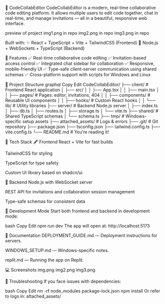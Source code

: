 📘 CodeCollabEditor
CodeCollabEditor is a modern, real-time collaborative code editing platform.
It allows multiple users to edit code together, chat in real-time, and manage invitations — all in a beautiful, responsive web interface.

preview of project 
img1.png in repo
img2.png in repo
img3.png in repo

Built with:
✨ React + TypeScript + Vite + TailwindCSS (Frontend)
🚀 Node.js + WebSockets + TypeScript (Backend)

🌟 Features
✅ Real-time collaborative code editing
✅ Invitation-based access control
✅ Integrated chat sidebar for collaboration
✅ Responsive, mobile-friendly UI
✅ Type-safe client-server communication using shared schemas
✅ Cross-platform support with scripts for Windows and Linux

📂 Project Structure
graphql
Copy
Edit
CodeCollabEditor/
├── client/            # Frontend React application
│   ├── src/
│   │   ├── App.tsx
│   │   ├── main.tsx
│   │   ├── pages/          # Pages: editor, invitations, 404
│   │   ├── components/     # Reusable UI components
│   │   ├── hooks/          # Custom React hooks
│   │   └── lib/            # Utility libraries
├── server/            # Backend Node.js server
│   ├── index.ts
│   ├── db.ts
│   ├── routes.ts
│   ├── storage.ts
│   └── vite.ts
├── shared/            # Shared TypeScript schemas
│   └── schema.ts
├── tmp/               # Windows-specific setup assets
├── attached_assets/   # Logs & errors
├── .git/              # Git repository
├── package.json
├── tsconfig.json
├── tailwind.config.ts
├── vite.config.ts
└── README.md          # You’re reading it!



🧰 Tech Stack
🖋️ Frontend
React + Vite for fast builds

TailwindCSS for styling

TypeScript for type safety

Custom UI library based on shadcn/ui

🔗 Backend
Node.js with WebSocket server

REST API for invitations and collaboration session management

Type-safe schemas for consistent data



🧪 Development Mode
Start both frontend and backend in development mode:

bash
Copy
Edit
npm run dev
The app will open at: http://localhost:5173


📝 Documentation
DEPLOYMENT_GUIDE.md — Deployment instructions for servers.

WINDOWS_SETUP.md — Windows-specific notes.

replit.md — Running the app on Replit.

💻 Screenshots
img.png
img2.png
img3.png

🧹 Troubleshooting
If you face issues with dependencies:

bash
Copy
Edit
rm -rf node_modules package-lock.json
npm install
Or refer to logs in: attached_assets/



